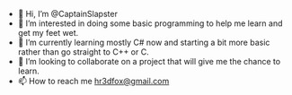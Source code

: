 - 👋 Hi, I’m @CaptainSlapster
- 👀 I’m interested in doing some basic programming to help me learn and get my feet wet.
- 🌱 I’m currently learning mostly C# now and starting a bit more basic rather than go straight to C++ or C.
- 💞️ I’m looking to collaborate on a project that will give me the chance to learn.
- 📫 How to reach me hr3dfox@gmail.com

<!---
CaptainSlapster/CaptainSlapster is a ✨ special ✨ repository because its `README.md` (this file) appears on your GitHub profile.
You can click the Preview link to take a look at your changes.
--->
